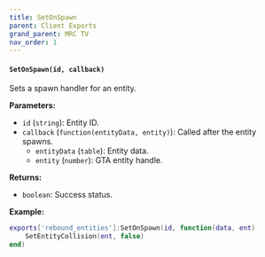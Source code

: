```yaml
--- 
title: SetOnSpawn 
parent: Client Exports 
grand_parent: MRC TV 
nav_order: 1 
--- 
```

#### `SetOnSpawn(id, callback)`
Sets a spawn handler for an entity.

**Parameters:**
- `id` (`string`): Entity ID.
- `callback` (`function(entityData, entity)`): Called after the entity spawns.
  - `entityData` (`table`): Entity data.
  - `entity` (`number`): GTA entity handle.

**Returns:**
- `boolean`: Success status.

**Example:**
```lua
exports['rebound_entities']:SetOnSpawn(id, function(data, ent) 
    SetEntityCollision(ent, false)
end)
```